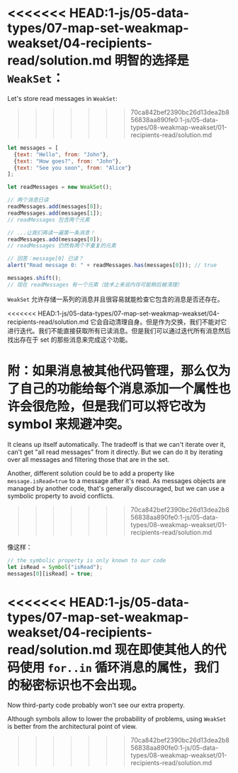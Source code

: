 <<<<<<< HEAD:1-js/05-data-types/07-map-set-weakmap-weakset/04-recipients-read/solution.md
明智的选择是 `WeakSet`：
=======
Let's store read messages in `WeakSet`:
>>>>>>> 70ca842bef2390bc26d13dea2b856838aa890fe0:1-js/05-data-types/08-weakmap-weakset/01-recipients-read/solution.md

```js run
let messages = [
  {text: "Hello", from: "John"},
  {text: "How goes?", from: "John"},
  {text: "See you soon", from: "Alice"}
];

let readMessages = new WeakSet();

// 两个消息已读
readMessages.add(messages[0]);
readMessages.add(messages[1]);
// readMessages 包含两个元素

// ...让我们再读一遍第一条消息！
readMessages.add(messages[0]);
// readMessages 仍然有两个不重复的元素

// 回答：message[0] 已读？
alert("Read message 0: " + readMessages.has(messages[0])); // true

messages.shift();
// 现在 readMessages 有一个元素（技术上来说内存可能稍后被清理）
```

`WeakSet` 允许存储一系列的消息并且很容易就能检查它包含的消息是否还存在。

<<<<<<< HEAD:1-js/05-data-types/07-map-set-weakmap-weakset/04-recipients-read/solution.md
它会自动清理自身。但是作为交换，我们不能对它进行迭代。我们不能直接获取所有已读消息。但是我们可以通过迭代所有消息然后找出存在于 set 的那些消息来完成这个功能。

附：如果消息被其他代码管理，那么仅为了自己的功能给每个消息添加一个属性也许会很危险，但是我们可以将它改为 symbol 来规避冲突。
=======
It cleans up itself automatically. The tradeoff is that we can't iterate over it,  can't get "all read messages" from it directly. But we can do it by iterating over all messages and filtering those that are in the set.

Another, different solution could be to add a property like `message.isRead=true` to a message after it's read. As messages objects are managed by another code, that's generally discouraged, but we can use a symbolic property to avoid conflicts.
>>>>>>> 70ca842bef2390bc26d13dea2b856838aa890fe0:1-js/05-data-types/08-weakmap-weakset/01-recipients-read/solution.md

像这样：
```js
// the symbolic property is only known to our code
let isRead = Symbol("isRead");
messages[0][isRead] = true;
```

<<<<<<< HEAD:1-js/05-data-types/07-map-set-weakmap-weakset/04-recipients-read/solution.md
现在即使其他人的代码使用 `for..in` 循环消息的属性，我们的秘密标识也不会出现。
=======
Now third-party code probably won't see our extra property.

Although symbols allow to lower the probability of problems, using `WeakSet` is better from the architectural point of view.
>>>>>>> 70ca842bef2390bc26d13dea2b856838aa890fe0:1-js/05-data-types/08-weakmap-weakset/01-recipients-read/solution.md
